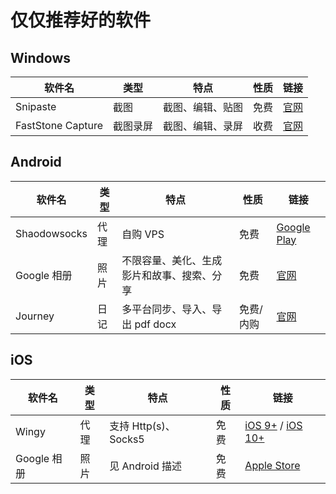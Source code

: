 # 仅仅推荐好的软件

## Windows

软件名 | 类型 | 特点 | 性质 | 链接
------ | ---- | ---- | ---- | ----
Snipaste | 截图 | 截图、编辑、贴图 | 免费 | [官网][1]
FastStone Capture | 截图录屏 | 截图、编辑、录屏 | 收费 | [官网][2]

## Android

软件名 | 类型 | 特点 | 性质 | 链接
------ | ---- | ---- | ---- | ----
Shaodowsocks | 代理 | 自购 VPS | 免费 | [Google Play][3]
Google 相册 | 照片 | 不限容量、美化、生成影片和故事、搜索、分享 | 免费 | [官网][4]
Journey | 日记 | 多平台同步、导入、导出 pdf docx  | 免费/内购 | [官网][5]

## iOS

软件名 | 类型 | 特点 | 性质 | 链接
------ | ---- | ---- | ---- | ----
Wingy | 代理 | 支持 Http(s)、Socks5 | 免费 | [iOS 9+][6] / [iOS 10+][7]
Google 相册 | 照片 | 见 Android 描述 | 免费 | [Apple Store][8]


  [1]: https://zh.snipaste.com/
  [2]: http://www.faststone.org/FSCaptureDetail.htm
  [3]: https://play.google.com/store/apps/details?id=com.github.shadowsocks
  [4]: https://play.google.com/store/apps/details?id=com.google.android.apps.photos
  [5]: https://2appstudio.com/journey/
  [6]: https://itunes.apple.com/cn/app/shadowsocks-wingy-proxy-for/id1148026741
  [7]: https://itunes.apple.com/cn/app/wingy-http-s-socks5-proxy/id1178584911
  [8]: https://itunes.apple.com/cn/app/google-xiang-ce-mian-fei-cun/id962194608
